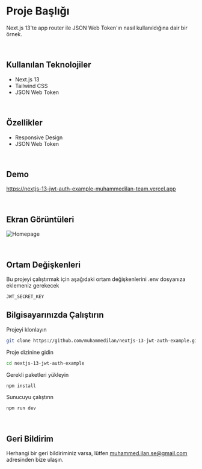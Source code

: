 
# Proje Başlığı

Next.js 13'te app router ile JSON Web Token'ın nasıl kullanıldığına dair bir örnek.

&nbsp;
## Kullanılan Teknolojiler
- Next.js 13
- Tailwind CSS
- JSON Web Token

&nbsp;
## Özellikler

- Responsive Design
- JSON Web Token

&nbsp;
## Demo

https://nextjs-13-jwt-auth-example-muhammedilan-team.vercel.app

&nbsp;
## Ekran Görüntüleri

![Homepage](https://res.cloudinary.com/dd5hzgg9i/image/upload/v1746874433/nextjs-13-jwt-auth-example_dvuufe.png)

&nbsp;
## Ortam Değişkenleri

Bu projeyi çalıştırmak için aşağıdaki ortam değişkenlerini .env dosyanıza eklemeniz gerekecek

`JWT_SECRET_KEY`
  
## Bilgisayarınızda Çalıştırın

Projeyi klonlayın

```bash
git clone https://github.com/muhammedilan/nextjs-13-jwt-auth-example.git
```

Proje dizinine gidin

```bash
cd nextjs-13-jwt-auth-example
```

Gerekli paketleri yükleyin

```bash
npm install
```

Sunucuyu çalıştırın

```bash
npm run dev
```

&nbsp;
## Geri Bildirim

Herhangi bir geri bildiriminiz varsa, lütfen muhammed.ilan.se@gmail.com adresinden bize ulaşın.

  
